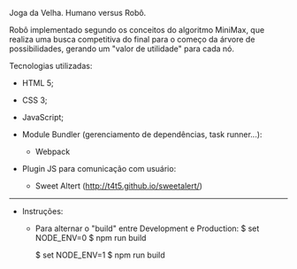 Joga da Velha. Humano versus Robô.

Robô implementado segundo os conceitos do algoritmo MiniMax, que realiza uma busca competitiva do final para o começo da árvore de possibilidades, gerando um "valor de utilidade" para cada nó.

Tecnologias utilizadas:

- HTML 5;
- CSS 3;
- JavaScript;

- Module Bundler (gerenciamento de dependências, task runner...):
    - Webpack

- Plugin JS para comunicação com usuário:
    - Sweet Altert (http://t4t5.github.io/sweetalert/)

******

- Instruções:
  - Para alternar o "build" entre Development e Production:
      $ set NODE_ENV=0
      $ npm run build

      $ set NODE_ENV=1
      $ npm run build
